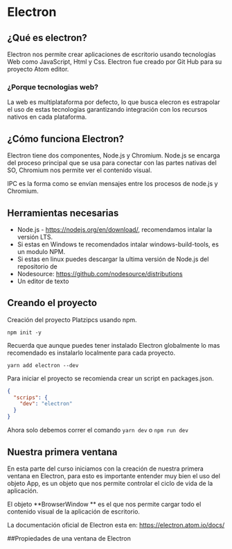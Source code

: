 # Electron

## ¿Qué es electron?

Electron nos permite crear aplicaciones de escritorio usando tecnologías Web como JavaScript, Html y Css.
Electron fue creado por Git Hub para su proyecto Atom editor.

### ¿Porque tecnologias web?

La web es multiplataforma por defecto, lo que busca elecron es estrapolar el uso de estas tecnologías garantizando integración con los recursos nativos en cada plataforma.

## ¿Cómo funciona Electron?

Electron tiene dos componentes, Node.js y Chromium.
Node.js se encarga del proceso principal que se usa para conectar con las partes nativas del SO, Chromium nos permite ver el contenido visual.

IPC es la forma como se envían mensajes entre los procesos de node.js y Chromium.

## Herramientas necesarias

- Node.js - https://nodejs.org/en/download/, recomendamos intalar la versión LTS.
- Si estas en Windows te recomendados intalar windows-build-tools, es un modulo NPM.
- Si estas en linux puedes descargar la ultima versión de Node.js del repositorio de
- Nodesource: https://github.com/nodesource/distributions
- Un editor de texto

## Creando el proyecto

Creación del proyecto Platzipcs usando npm.

`npm init -y`

Recuerda que aunque puedes tener instalado Electron globalmente lo mas recomendado es instalarlo localmente para cada proyecto.

`yarn add electron --dev`

Para iniciar el proyecto se recomienda crear un script en packages.json.

```json
{
  "scrips": {
    "dev": "electron"
  }
}
```

Ahora solo debemos correr el comando `yarn dev` o `npm run dev`

## Nuestra primera ventana

En esta parte del curso iniciamos con la creación de nuestra primera ventana en Electron, para esto es importante entender muy bien el uso del objeto App, es un objeto que nos permite controlar el ciclo de vida de la aplicación.

El objeto **BrowserWindow ** es el que nos permite cargar todo el contenido visual de la aplicación de escritorio.

La documentación oficial de Electron esta en: https://electron.atom.io/docs/

##Propiedades de una ventana de Electron
